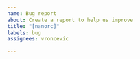```yaml
---
name: Bug report
about: Create a report to help us improve
title: "[nanorc]"
labels: bug
assignees: vroncevic

---
```



